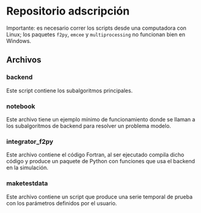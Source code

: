 # Repositorio adscripción

Importante: es necesario correr los scripts desde una computadora con Linux; los paquetes `f2py`, `emcee` y `multiprocessing` no funcionan bien en Windows. 

## Archivos

### backend
Este script contiene los subalgoritmos principales.

### notebook
Este archivo tiene un ejemplo mínimo de funcionamiento donde se llaman a los subalgoritmos de backend para resolver un problema modelo. 

### integrator_f2py
Este archivo contiene el código Fortran, al ser ejecutado compila dicho código y produce un paquete de Python con funciones que usa el backend en la simulación.

### maketestdata
Este archivo contiene un script que produce una serie temporal de prueba con los parámetros definidos por el usuario. 
